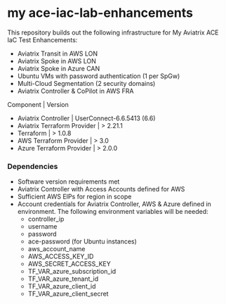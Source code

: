 # my ace-iac-lab-enhancements
This repository builds out the following infrastructure for My Aviatrix ACE IaC Test Enhancements:
- Aviatrix Transit in AWS LON
- Aviatrix Spoke in AWS LON
- Aviatrix Spoke in Azure CAN
- Ubuntu VMs with password authentication (1 per SpGw)
- Multi-Cloud Segmentation (2 security domains)
- Aviatrix Controller & CoPilot in AWS FRA

Component | Version
- Aviatrix Controller | UserConnect-6.6.5413 (6.6)
- Aviatrix Terraform Provider | > 2.21.1
- Terraform | > 1.0.8
- AWS Terraform Provider | > 3.0
- Azure Terraform Provider | > 2.0.0

### Dependencies

- Software version requirements met
- Aviatrix Controller with Access Accounts defined for AWS
- Sufficient AWS EIPs for region in scope
- Account credentials for Aviatrix Controller, AWS & Azure defined in environment. The following environment variables will be needed:
  - controller_ip
  - username
  - password
  - ace-password (for Ubuntu instances)
  - aws_account_name
  - AWS_ACCESS_KEY_ID
  - AWS_SECRET_ACCESS_KEY
  - TF_VAR_azure_subscription_id
  - TF_VAR_azure_tenant_id
  - TF_VAR_azure_client_id
  - TF_VAR_azure_client_secret 


